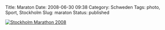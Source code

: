 Title: Maraton
Date: 2008-06-30 09:38
Category: Schweden
Tags: photo, Sport, Stockholm
Slug: maraton
Status: published

[![Stockholm Marathon
2008](/pic/marathon_bw_s.jpg "Stockholm Marathon 2008")](/pic/marathon_bw_l.jpg)

